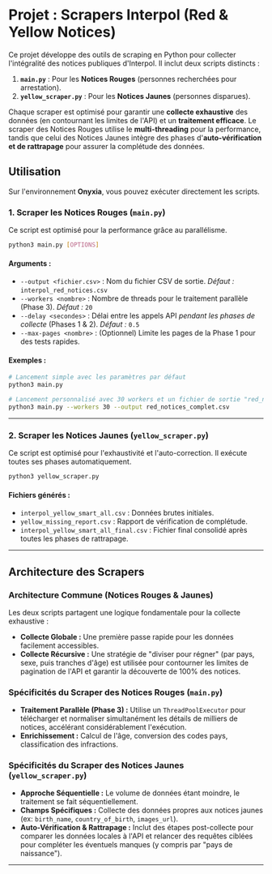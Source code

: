 
# Projet : Scrapers Interpol (Red & Yellow Notices)

Ce projet développe des outils de scraping  en Python pour collecter l'intégralité des notices publiques d'Interpol. Il inclut deux scripts distincts :

1.  **`main.py`** : Pour les **Notices Rouges** (personnes recherchées pour arrestation).
2.  **`yellow_scraper.py`** : Pour les **Notices Jaunes** (personnes disparues).

Chaque scraper est optimisé pour garantir une **collecte exhaustive** des données (en contournant les limites de l'API) et un **traitement efficace**. Le scraper des Notices Rouges utilise le **multi-threading** pour la performance, tandis que celui des Notices Jaunes intègre des phases d'**auto-vérification et de rattrapage** pour assurer la complétude des données.

## Utilisation

Sur l'environnement **Onyxia**, vous pouvez exécuter directement les scripts.

### 1\. Scraper les Notices Rouges (`main.py`)

Ce script est optimisé pour la performance grâce au parallélisme.

```bash
python3 main.py [OPTIONS]
```

#### Arguments :

  * `--output <fichier.csv>` : Nom du fichier CSV de sortie. *Défaut :* `interpol_red_notices.csv`
  * `--workers <nombre>` : Nombre de threads pour le traitement parallèle (Phase 3). *Défaut :* `20`
  * `--delay <secondes>` : Délai entre les appels API *pendant les phases de collecte* (Phases 1 & 2). *Défaut :* `0.5`
  * `--max-pages <nombre>` : (Optionnel) Limite les pages de la Phase 1 pour des tests rapides.

#### Exemples :

```bash
# Lancement simple avec les paramètres par défaut
python3 main.py

# Lancement personnalisé avec 30 workers et un fichier de sortie "red_notices_complet.csv"
python3 main.py --workers 30 --output red_notices_complet.csv
```

-----

### 2\. Scraper les Notices Jaunes (`yellow_scraper.py`)

Ce script est optimisé pour l'exhaustivité et l'auto-correction. Il exécute toutes ses phases automatiquement.

```bash
python3 yellow_scraper.py
```

#### Fichiers générés :

  * `interpol_yellow_smart_all.csv` : Données brutes initiales.
  * `yellow_missing_report.csv` : Rapport de vérification de complétude.
  * `interpol_yellow_smart_all_final.csv` : Fichier final consolidé après toutes les phases de rattrapage.

-----

## Architecture des Scrapers

### Architecture Commune (Notices Rouges & Jaunes)

Les deux scripts partagent une logique fondamentale pour la collecte exhaustive :

  * **Collecte Globale :** Une première passe rapide pour les données facilement accessibles.
  * **Collecte Récursive :** Une stratégie de "diviser pour régner" (par pays, sexe, puis tranches d'âge) est utilisée pour contourner les limites de pagination de l'API et garantir la découverte de 100% des notices.

### Spécificités du Scraper des Notices Rouges (`main.py`)

  * **Traitement Parallèle (Phase 3) :** Utilise un `ThreadPoolExecutor` pour télécharger et normaliser simultanément les détails de milliers de notices, accélérant considérablement l'exécution.
  * **Enrichissement :** Calcul de l'âge, conversion des codes pays, classification des infractions.

### Spécificités du Scraper des Notices Jaunes (`yellow_scraper.py`)

  * **Approche Séquentielle :** Le volume de données étant moindre, le traitement se fait séquentiellement.
  * **Champs Spécifiques :** Collecte des données propres aux notices jaunes (ex: `birth_name`, `country_of_birth`, `images_url`).
  * **Auto-Vérification & Rattrapage :** Inclut des étapes post-collecte pour comparer les données locales à l'API et relancer des requêtes ciblées pour compléter les éventuels manques (y compris par "pays de naissance").

-----
